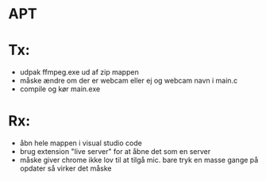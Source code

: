 # APT

# Tx:
 - udpak ffmpeg.exe ud af zip mappen
 - måske ændre om der er webcam eller ej og webcam navn i main.c
 - compile og kør main.exe

# Rx:
 - åbn hele mappen i visual studio code
 - brug extension "live server" for at åbne det som en server
 - måske giver chrome ikke lov til at tilgå mic. bare tryk en masse gange på opdater så virker det måske
